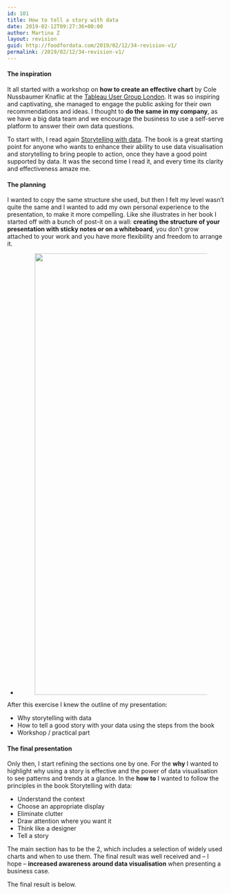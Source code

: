 ```yaml
---
id: 101
title: How to tell a story with data
date: 2019-02-12T09:27:36+00:00
author: Martina Z
layout: revision
guid: http://foodfordata.com/2019/02/12/34-revision-v1/
permalink: /2019/02/12/34-revision-v1/
---
```

#### The inspiration

It all started with a workshop on **how to create an effective chart** by Cole Nussbaumer Knaflic at the <a href="https://usergroups.tableau.com/london" target="_blank" rel="noreferrer noopener" aria-label=" (opens in a new tab)">Tableau User Group London</a>. It was so inspiring and captivating, she managed to engage the public asking for their own recommendations and ideas. I thought to **do the same in my company**, as we have a big data team and we encourage the business to use a self-serve platform to answer their own data questions.

To start with, I read again <a href="http://www.storytellingwithdata.com/" target="_blank" rel="noreferrer noopener" aria-label=" (opens in a new tab)">Storytelling with data</a>. The book is a great starting point for anyone who wants to enhance their ability to use data visualisation and storytelling to bring people to action, once they have a good point supported by data. It was the second time I read it, and every time its clarity and effectiveness amaze me. 

#### The planning

I wanted to copy the same structure she used, but then I felt my level wasn&#8217;t quite the same and I wanted to add my own personal experience to the presentation, to make it more compelling. Like she illustrates in her book I started off with a bunch of post-it on a wall: **creating the structure of your presentation with sticky notes or on a whiteboard**, you don&#8217;t grow attached to your work and you have more flexibility and freedom to arrange it. 

<ul class="wp-block-gallery columns-1 is-cropped">
  <li class="blocks-gallery-item">
    <figure><img width="960" height="1024" src="http://foodfordata.com/wp-content/uploads/2019/02/sticky-notes-960x1024.jpg" alt="" data-id="36" data-link="http://foodfordata.com/?attachment_id=36" class="wp-image-36" srcset="http://foodfordata.com/wp-content/uploads/2019/02/sticky-notes-960x1024.jpg 960w, http://foodfordata.com/wp-content/uploads/2019/02/sticky-notes-281x300.jpg 281w, http://foodfordata.com/wp-content/uploads/2019/02/sticky-notes-768x819.jpg 768w, http://foodfordata.com/wp-content/uploads/2019/02/sticky-notes.jpg 1147w" sizes="(max-width: 960px) 100vw, 960px" /></figure>
  </li>
</ul>

After this exercise I knew the outline of my presentation:

  * Why storytelling with data
  * How to tell a good story with your data using the steps from the book
  * Workshop / practical part

#### The final presentation

<p style="text-align:left">
  Only then, I start refining the sections one by one. For the <strong>why</strong> I wanted to highlight why using a story is effective and the power of data visualisation to see patterns and trends at a glance. In the <strong>how to</strong> I wanted to follow the principles in the book Storytelling with data:
</p>

  * Understand the context
  * Choose an appropriate display
  * Eliminate clutter
  * Draw attention where you want it
  * Think like a designer
  * Tell a story

The main section has to be the 2, which includes a selection of widely used charts and when to use them. The final result was well received and &#8211; I hope &#8211; **increased awareness around data visualisation** when presenting a business case.

The final result is below.